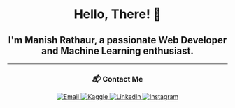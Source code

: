 <div align="center">

  # Hello, There! 👋  
  ## I'm **Manish Rathaur**, a passionate Web Developer and Machine Learning enthusiast.

---

### 📬 Contact Me  

<p align="center">
  <a href="mailto:mrathaur704@gmail.com" target="_blank">
    <img src="https://img.shields.io/badge/Email-4caf50?style=for-the-badge&logo=gmail&logoColor=white" alt="Email" />
  </a>
  <a href="https://www.kaggle.com/manishrathaur" target="_blank">
    <img src="https://img.shields.io/badge/Kaggle-20BEFF?style=for-the-badge&logo=kaggle&logoColor=white" alt="Kaggle" />
  </a>
  <a href="https://www.linkedin.com/in/
manish-rathaur-80b40b24a
" target="_blank">
    <img src="https://img.shields.io/badge/LinkedIn-0077B5?style=for-the-badge&logo=linkedin&logoColor=white" alt="LinkedIn" />
  </a>
 
  <a href="https:instagram.com/manishrathaur10/" target="_blank">
    <img src="https://img.shields.io/badge/Instagram-E4405F?style=for-the-badge&logo=instagram&logoColor=white" alt="Instagram" />
  </a>
  </a>
</p>

</div>
